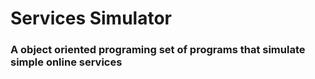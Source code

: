 # Services Simulator

### A object oriented programing set of programs that simulate simple online services